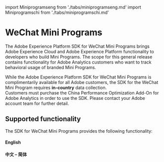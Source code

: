 import Miniprogramseng from './tabs/miniprogramseng.md'
import Miniprogramschi from './tabs/miniprogramschi.md'

# WeChat Mini Programs

The Adobe Experience Platform SDK for WeChat Mini Programs brings Adobe Experience Cloud and Adobe Experience Platform functionality to developers who build Mini Programs. The scope for this general release contains functionality for Adobe Analytics customers who want to track behavioral usage of branded Mini Programs.

<InlineAlert variant="info" slots="text"/>

While the Adobe Experience Platform SDK for WeChat Mini Programs is complimentarily available for all Adobe customers, the SDK for the WeChat Mini Program requires **in-country** data collection. <BR/>Customers must purchase the China Performance Optimization Add-On for Adobe Analytics in order to use the SDK. Please contact your Adobe account team for further detail.

## Supported functionality

The SDK for WeChat Mini Programs provides the following functionality:

<TabsBlock orientation="horizontal" slots="heading, content" repeat="2"/>

#### English

<Miniprogramseng/>

#### 中文 – 简体

<Miniprogramschi/>